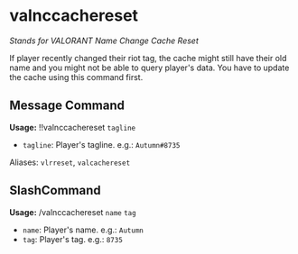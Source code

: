 # valnccachereset

*Stands for VALORANT Name Change Cache Reset*

If player recently changed their riot tag, the cache might still have their old name and you might not be able to query player's data. You have to update the cache using this command first.

## Message Command

**Usage:** !!valnccachereset `tagline`

- `tagline`: Player's tagline. e.g.: `Autumn#8735`

Aliases: `vlrreset`, `valcachereset`

## SlashCommand

**Usage:** /valnccachereset `name` `tag`

- `name`: Player's name. e.g.: `Autumn`
- `tag`: Player's tag. e.g.: `8735`